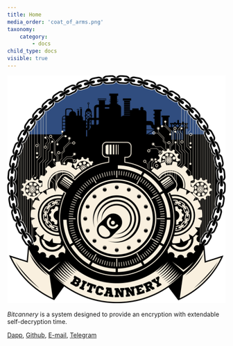 ```yaml
---
title: Home
media_order: 'coat_of_arms.png'
taxonomy:
    category:
        - docs
child_type: docs
visible: true
---
```


![](coat_of_arms.png)

*Bitcannery* is a system designed to provide an encryption with extendable self-decryption time.

[Dapp](https://bitcannery.github.io/bitcannery-dapp/), [Github](https://github.com/bitcannery/), [E-mail](mailto:pavel@bitcannery.net), [Telegram](https://tm.me/bitcannery/)  
